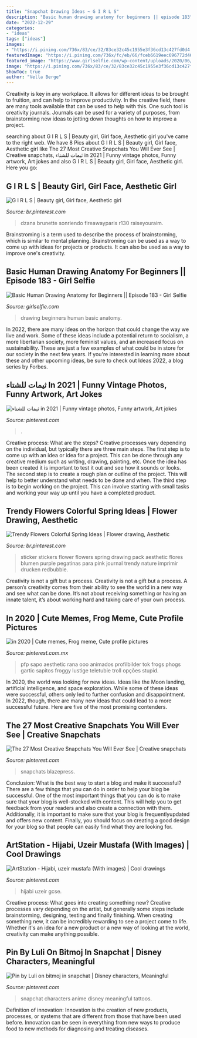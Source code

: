 ```yaml
---
title: "Snapchat Drawing Ideas ~ G I R L S"
description: "Basic human drawing anatomy for beginners || episode 183"
date: "2022-12-29"
categories:
- "ideas"
tags: ["ideas"]
images:
- "https://i.pinimg.com/736x/83/ce/32/83ce32c45c1955e3f36cd13c427fd0d4.jpg"
featuredImage: "https://i.pinimg.com/736x/fc/eb/66/fceb6619eec696772d4613dd1d869cbb.jpg"
featured_image: "https://www.girlselfie.com/wp-content/uploads/2020/06/1591861506_maxresdefault.jpg"
image: "https://i.pinimg.com/736x/83/ce/32/83ce32c45c1955e3f36cd13c427fd0d4.jpg"
ShowToc: true
author: "Vella Berge"
---
```



Creativity is key in any workplace. It allows for different ideas to be brought to fruition, and can help to improve productivity. In the creative field, there are many tools available that can be used to help with this. One such tool is creativity journals. Journals can be used for a variety of purposes, from brainstorming new ideas to jotting down thoughts on how to improve a project.

	

		
searching about G I R L S | Beauty girl, Girl face, Aesthetic girl you've came to the right web. We have 8 Pics about G I R L S | Beauty girl, Girl face, Aesthetic girl like The 27 Most Creative Snapchats You Will Ever See | Creative snapchats, ثيمات للشتاء in 2021 | Funny vintage photos, Funny artwork, Art jokes and also G I R L S | Beauty girl, Girl face, Aesthetic girl. Here you go:
		
    
## G I R L S | Beauty Girl, Girl Face, Aesthetic Girl

<img loading=lazy src="https://i.pinimg.com/736x/fc/eb/66/fceb6619eec696772d4613dd1d869cbb.jpg" onerror="this.onerror=null;this.src='https://tse2.mm.bing.net/th?id=OIP.ph3GE_dBKO3CcfxSRMEmNgHaJP&amp;pid=15.1';" alt="G I R L S | Beauty girl, Girl face, Aesthetic girl">

_Source: br.pinterest.com_

>dzana brunette sonriendo fireawayparis r130 raiseyouraim. 

	

Brainstroming is a term used to describe the process of brainstorming, which is similar to mental planning. Brainstroming can be used as a way to come up with ideas for projects or products. It can also be used as a way to improve one's creativity.

    
## Basic Human Drawing Anatomy For Beginners || Episode 183 - Girl Selfie

<img loading=lazy src="https://www.girlselfie.com/wp-content/uploads/2020/06/1591861506_maxresdefault.jpg" onerror="this.onerror=null;this.src='https://tse3.mm.bing.net/th?id=OIP.4b3LU4jKLIMOLqsJ4_DM0QHaEK&amp;pid=15.1';" alt="Basic Human Drawing Anatomy for Beginners || Episode 183 - Girl Selfie">

_Source: girlselfie.com_

>drawing beginners human basic anatomy. 

	

In 2022, there are many ideas on the horizon that could change the way we live and work. Some of these ideas include a potential return to socialism, a more libertarian society, more feminist values, and an increased focus on sustainability. These are just a few examples of what could be in store for our society in the next few years. If you're interested in learning more about these and other upcoming ideas, be sure to check out Ideas 2022, a blog series by Forbes.

    
## ثيمات للشتاء In 2021 | Funny Vintage Photos, Funny Artwork, Art Jokes

<img loading=lazy src="https://i.pinimg.com/736x/83/ce/32/83ce32c45c1955e3f36cd13c427fd0d4.jpg" onerror="this.onerror=null;this.src='https://tse3.mm.bing.net/th?id=OIP._r7phnLW1BzsW9VFSIdmWAAAAA&amp;pid=15.1';" alt="ثيمات للشتاء in 2021 | Funny vintage photos, Funny artwork, Art jokes">

_Source: pinterest.com_

>. 

	

Creative process: What are the steps?
Creative processes vary depending on the individual, but typically there are three main steps. The first step is to come up with an idea or idea for a project. This can be done through any creative medium such as writing, drawing, painting, etc. Once the idea has been created it is important to test it out and see how it sounds or looks. The second step is to create a rough plan or outline of the project. This will help to better understand what needs to be done and when. The third step is to begin working on the project. This can involve starting with small tasks and working your way up until you have a completed product.

    
## Trendy Flowers Colorful Spring Ideas | Flower Drawing, Aesthetic

<img loading=lazy src="https://i.pinimg.com/736x/ac/de/57/acde57667c65d7513de455b3502b3f08.jpg" onerror="this.onerror=null;this.src='https://tse4.mm.bing.net/th?id=OIP.le8U-XlaPu5hwUU9v0tFZAAAAA&amp;pid=15.1';" alt="Trendy Flowers Colorful Spring Ideas | Flower drawing, Aesthetic">

_Source: br.pinterest.com_

>sticker stickers flower flowers spring drawing pack aesthetic flores blumen purple pegatinas para pink journal trendy nature imprimir drucken redbubble. 

	

Creativity is not a gift but a process.
Creativity is not a gift but a process. A person’s creativity comes from their ability to see the world in a new way and see what can be done. It’s not about receiving something or having an innate talent, it’s about working hard and taking care of your own process.

    
## In 2020 | Cute Memes, Frog Meme, Cute Profile Pictures

<img loading=lazy src="https://i.pinimg.com/736x/ca/70/62/ca7062684fde021a29b9596592d782a2.jpg" onerror="this.onerror=null;this.src='https://tse3.mm.bing.net/th?id=OIP.kuTXDRH47ZKUXgOnEs1MjAHaHa&amp;pid=15.1';" alt="in 2020 | Cute memes, Frog meme, Cute profile pictures">

_Source: pinterest.com.mx_

>pfp sapo aesthetic rana ooo animados profilbilder tok frogs phogs gartic sapitos froggy lustige teletubie troll opções stupid. 

	

In 2020, the world was looking for new ideas. Ideas like the Moon landing, artificial intelligence, and space exploration. While some of these ideas were successful, others only led to further confusion and disappointment. In 2022, though, there are many new ideas that could lead to a more successful future. Here are five of the most promising contenders.

    
## The 27 Most Creative Snapchats You Will Ever See | Creative Snapchats

<img loading=lazy src="https://i.pinimg.com/736x/6a/e8/8d/6ae88d1fc83746d991fd968a1ea94d77.jpg" onerror="this.onerror=null;this.src='https://tse2.mm.bing.net/th?id=OIP.XSAYCXgUZrIk8xX0IC4T6wHaLH&amp;pid=15.1';" alt="The 27 Most Creative Snapchats You Will Ever See | Creative snapchats">

_Source: pinterest.com_

>snapchats blazepress. 

	

Conclusion: What is the best way to start a blog and make it successful?
There are a few things that you can do in order to help your blog be successful. One of the most important things that you can do is to make sure that your blog is well-stocked with content. This will help you to get feedback from your readers and also create a connection with them. Additionally, it is important to make sure that your blog is frequentlyupdated and offers new content. Finally, you should focus on creating a good design for your blog so that people can easily find what they are looking for.

    
## ArtStation - Hijabi, Uzeir Mustafa (With Images) | Cool Drawings

<img loading=lazy src="https://i.pinimg.com/736x/29/58/61/29586133b052c74a70b3aae3c5f0e750.jpg" onerror="this.onerror=null;this.src='https://tse4.mm.bing.net/th?id=OIP.J55NPC00pqFhuSXXsUyLQAHaII&amp;pid=15.1';" alt="ArtStation - Hijabi, uzeir mustafa (With images) | Cool drawings">

_Source: pinterest.com_

>hijabi uzeir gcse. 

	

Creative process: What goes into creating something new?
Creative processes vary depending on the artist, but generally some steps include brainstorming, designing, testing and finally finishing. When creating something new, it can be incredibly rewarding to see a project come to life. Whether it's an idea for a new product or a new way of looking at the world, creativity can make anything possible.

    
## Pin By Luli On Bitmoj In Snapchat | Disney Characters, Meaningful

<img loading=lazy src="https://i.pinimg.com/736x/4b/c5/1f/4bc51f0934387196dc7e69e3f5c8be40.jpg" onerror="this.onerror=null;this.src='https://tse4.mm.bing.net/th?id=OIP.C5XEFAz9abMonLwnHzhbqgAAAA&amp;pid=15.1';" alt="Pin by Luli on bitmoj in snapchat | Disney characters, Meaningful">

_Source: pinterest.com_

>snapchat characters anime disney meaningful tattoos. 

	

Definition of innovation:
Innovation is the creation of new products, processes, or systems that are different from those that have been used before. Innovation can be seen in everything from new ways to produce food to new methods for diagnosing and treating diseases.

